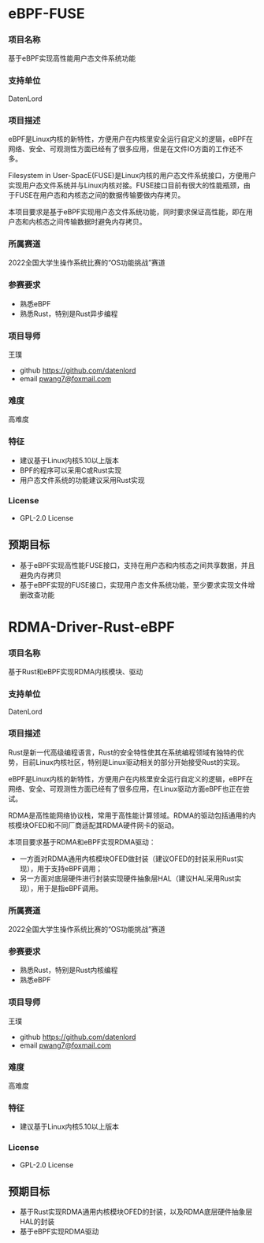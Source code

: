 # eBPF-FUSE

### 项目名称
基于eBPF实现高性能用户态文件系统功能

### 支持单位
DatenLord

### 项目描述
eBPF是Linux内核的新特性，方便用户在内核里安全运行自定义的逻辑，eBPF在网络、安全、可观测性方面已经有了很多应用，但是在文件IO方面的工作还不多。

Filesystem in User-SpacE(FUSE)是Linux内核的用户态文件系统接口，方便用户实现用户态文件系统并与Linux内核对接。FUSE接口目前有很大的性能瓶颈，由于FUSE在用户态和内核态之间的数据传输要做内存拷贝。

本项目要求是基于eBPF实现用户态文件系统功能，同时要求保证高性能，即在用户态和内核态之间传输数据时避免内存拷贝。

### 所属赛道

2022全国大学生操作系统比赛的“OS功能挑战”赛道

### 参赛要求

- 熟悉eBPF
- 熟悉Rust，特别是Rust异步编程

### 项目导师

王璞

* github https://github.com/datenlord
* email pwang7@foxmail.com

### 难度

高难度

### 特征

- 建议基于Linux内核5.10以上版本
- BPF的程序可以采用C或Rust实现
- 用户态文件系统的功能建议采用Rust实现

### License
- GPL-2.0 License

## 预期目标

- 基于eBPF实现高性能FUSE接口，支持在用户态和内核态之间共享数据，并且避免内存拷贝
- 基于eBPF实现的FUSE接口，实现用户态文件系统功能，至少要求实现文件增删改查功能


# RDMA-Driver-Rust-eBPF

### 项目名称
基于Rust和eBPF实现RDMA内核模块、驱动

### 支持单位
DatenLord

### 项目描述

Rust是新一代高级编程语言，Rust的安全特性使其在系统编程领域有独特的优势，目前Linux内核社区，特别是Linux驱动相关的部分开始接受Rust的实现。

eBPF是Linux内核的新特性，方便用户在内核里安全运行自定义的逻辑，eBPF在网络、安全、可观测性方面已经有了很多应用，在Linux驱动方面eBPF也正在尝试。

RDMA是高性能网络协议栈，常用于高性能计算领域。RDMA的驱动包括通用的内核模块OFED和不同厂商适配其RDMA硬件网卡的驱动。

本项目要求基于RDMA和eBPF实现RDMA驱动：
- 一方面对RDMA通用内核模块OFED做封装（建议OFED的封装采用Rust实现），用于支持eBPF调用；
- 另一方面对底层硬件进行封装实现硬件抽象层HAL（建议HAL采用Rust实现），用于是指eBPF调用。

### 所属赛道

2022全国大学生操作系统比赛的“OS功能挑战”赛道

### 参赛要求

- 熟悉Rust，特别是Rust内核编程
- 熟悉eBPF

### 项目导师

王璞

* github https://github.com/datenlord
* email pwang7@foxmail.com

### 难度

高难度

### 特征

- 建议基于Linux内核5.10以上版本

### License
- GPL-2.0 License

## 预期目标

- 基于Rust实现RDMA通用内核模块OFED的封装，以及RDMA底层硬件抽象层HAL的封装
- 基于eBPF实现RDMA驱动

